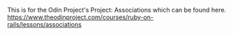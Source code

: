 This is for the Odin Project's Project: Associations which can be found here.
https://www.theodinproject.com/courses/ruby-on-rails/lessons/associations
